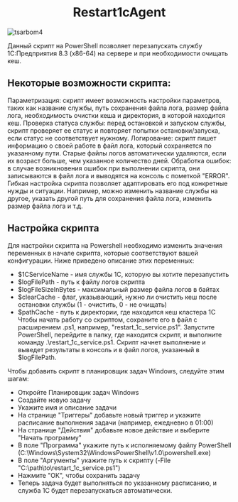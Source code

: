 <h1 align="center">Restart1cAgent</h1>
<p align="left"> <img src="https://komarev.com/ghpvc/?username=tsarbom4&label=Profile%20views&color=0e75b6&style=flat" alt="tsarbom4" /> </p>

Данный скрипт на PowerShell позволяет перезапускать службу 1С:Предприятия 8.3 (x86-64) на сервере и при необходимости очищать кеш.

## Некоторые возможности скрипта:

Параметризация: скрипт имеет возможность настройки параметров, таких как название службы, путь сохранения файла лога, размер файла лога, необходимость очистки кеша и директория, в которой находится кеш.
Проверка статуса службы: перед остановкой и запуском службы, скрипт проверяет ее статус и повторяет попытки остановки/запуска, если статус не соответствует нужному.
Логирование: скрипт пишет информацию о своей работе в файл лога, который сохраняется по указанному пути. Старые файлы логов автоматически удаляются, если их возраст больше, чем указанное количество дней.
Обработка ошибок: в случае возникновения ошибок при выполнении скрипта, они записываются в файл лога и выводятся на консоль с пометкой "ERROR".
Гибкая настройка скрипта позволяет адаптировать его под конкретные нужды и ситуации. Например, можно изменить название службы на другое, указать другой путь для сохранения файла лога, изменить размер файла лога и т.д.

## Настройка скрипта

Для настройки скрипта на Powershell необходимо изменить значения переменных в начале скрипта, которые соответствуют вашей конфигурации. Ниже приведено описание этих переменных:

* $1CServiceName - имя службы 1С, которую вы хотите перезапустить
* $logFilePath - путь к файлу логов скрипта
* $logFileSizeInBytes - максимальный размер файла логов в байтах
* $clearCache - флаг, указывающий, нужно ли очистить кеш после остановки службы (1 - очистить, 0 - не очищать)
* $pathCache - путь к директории, где находится кеш кластера 1С
Чтобы начать работу со скриптом, сохраните его в файл с расширением .ps1, например, "restart_1c_service.ps1". Запустите PowerShell, перейдите в папку, где находится скрипт, и выполните команду .\restart_1c_service.ps1. Скрипт начнет выполнение и выведет результаты в консоль и в файл логов, указанный в $logFilePath.

Чтобы добавить скрипт в планировщик задач Windows, следуйте этим шагам:

* Откройте Планировщик задач Windows
* Создайте новую задачу
* Укажите имя и описание задачи
* На странице "Триггеры" добавьте новый триггер и укажите расписание выполнения задачи (например, ежедневно в 01:00)
* На странице "Действия" добавьте новое действие и выберите "Начать программу"
* В поле "Программа" укажите путь к исполняемому файлу PowerShell (C:\Windows\System32\WindowsPowerShell\v1.0\powershell.exe)
* В поле "Аргументы" укажите путь к скрипту (-File "C:\path\to\restart_1c_service.ps1")
* Нажмите "ОК", чтобы сохранить задачу
* Теперь задача будет выполняться по указанному расписанию, и служба 1С будет перезапускаться автоматически.
